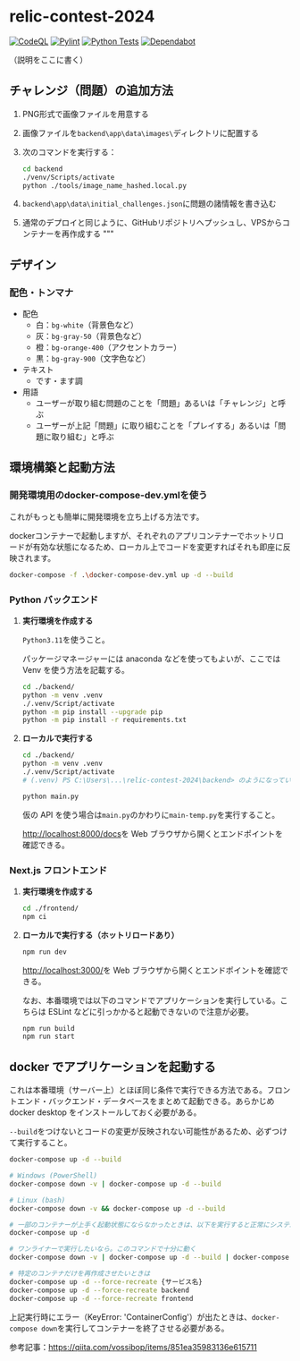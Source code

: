 # relic-contest-2024

[![CodeQL](https://github.com/hashin2425/relic-contest-2024/actions/workflows/codeql.yml/badge.svg?branch=main)](https://github.com/hashin2425/relic-contest-2024/actions/workflows/codeql.yml)
[![Pylint](https://github.com/hashin2425/relic-contest-2024/actions/workflows/pylint.yml/badge.svg?branch=main)](https://github.com/hashin2425/relic-contest-2024/actions/workflows/pylint.yml)
[![Python Tests](https://github.com/hashin2425/relic-contest-2024/actions/workflows/unittest.yml/badge.svg?branch=main)](https://github.com/hashin2425/relic-contest-2024/actions/workflows/unittest.yml)
[![Dependabot](https://github.com/hashin2425/relic-contest-2024/actions/workflows/dependabot/dependabot-updates/badge.svg?branch=main)](https://github.com/hashin2425/relic-contest-2024/actions/workflows/dependabot/dependabot-updates)

（説明をここに書く）

## チャレンジ（問題）の追加方法

1. PNG形式で画像ファイルを用意する
2. 画像ファイルを`backend\app\data\images\`ディレクトリに配置する
3. 次のコマンドを実行する：

    ```sh
    cd backend
    ./venv/Scripts/activate
    python ./tools/image_name_hashed.local.py
    ```

4. `backend\app\data\initial_challenges.json`に問題の諸情報を書き込む
5. 通常のデプロイと同じように、GitHubリポジトリへプッシュし、VPSからコンテナーを再作成する
"""

## デザイン

### 配色・トンマナ

- 配色
  - 白：`bg-white`（背景色など）
  - 灰：`bg-gray-50`（背景色など）
  - 橙：`bg-orange-400`（アクセントカラー）
  - 黒：`bg-gray-900`（文字色など）
- テキスト
  - です・ます調
- 用語
  - ユーザーが取り組む問題のことを「問題」あるいは「チャレンジ」と呼ぶ
  - ユーザーが上記「問題」に取り組むことを「プレイする」あるいは「問題に取り組む」と呼ぶ

## 環境構築と起動方法

### 開発環境用のdocker-compose-dev.ymlを使う

これがもっとも簡単に開発環境を立ち上げる方法です。

dockerコンテナーで起動しますが、それぞれのアプリコンテナーでホットリロードが有効な状態になるため、ローカル上でコードを変更すればそれも即座に反映されます。

```sh
docker-compose -f .\docker-compose-dev.yml up -d --build
```

### Python バックエンド

1. **実行環境を作成する**

   `Python3.11`を使うこと。

   パッケージマネージャーには anaconda などを使ってもよいが、ここでは Venv を使う方法を記載する。

   ```sh
   cd ./backend/
   python -m venv .venv
   ./.venv/Script/activate
   python -m pip install --upgrade pip
   python -m pip install -r requirements.txt
   ```

2. **ローカルで実行する**

   ```sh
   cd ./backend/
   python -m venv .venv
   ./.venv/Script/activate
   # (.venv) PS C:\Users\...\relic-contest-2024\backend> のようになっていれば上記は実行不要

   python main.py
   ```

   仮の API を使う場合は`main.py`のかわりに`main-temp.py`を実行すること。

   <http://localhost:8000/docs>を Web ブラウザから開くとエンドポイントを確認できる。

### Next.js フロントエンド

1. **実行環境を作成する**

   ```sh
   cd ./frontend/
   npm ci
   ```

2. **ローカルで実行する（ホットリロードあり）**

   ```sh
   npm run dev
   ```

   <http://localhost:3000/>を Web ブラウザから開くとエンドポイントを確認できる。

   なお、本番環境では以下のコマンドでアプリケーションを実行している。こちらは ESLint などに引っかかると起動できないので注意が必要。

   ```sh
   npm run build
   npm run start
   ```

## docker でアプリケーションを起動する

これは本番環境（サーバー上）とほぼ同じ条件で実行できる方法である。フロントエンド・バックエンド・データベースをまとめて起動できる。あらかじめ docker desktop をインストールしておく必要がある。

`--build`をつけないとコードの変更が反映されない可能性があるため、必ずつけて実行すること。

```sh
docker-compose up -d --build

# Windows (PowerShell)
docker-compose down -v | docker-compose up -d --build

# Linux (bash)
docker-compose down -v && docker-compose up -d --build

# 一部のコンテナーが上手く起動状態にならなかったときは、以下を実行すると正常にシステム全体が稼働する
docker-compose up -d

# ワンライナーで実行したいなら。このコマンドで十分に動く
docker-compose down -v | docker-compose up -d --build | docker-compose up -d

# 特定のコンテナだけを再作成させたいときは
docker-compose up -d --force-recreate {サービス名}
docker-compose up -d --force-recreate backend
docker-compose up -d --force-recreate frontend
```

上記実行時にエラー（KeyError: 'ContainerConfig'）が出たときは、`docker-compose down`を実行してコンテナーを終了させる必要がある。

参考記事：<https://qiita.com/vossibop/items/851ea35983136e615711>
